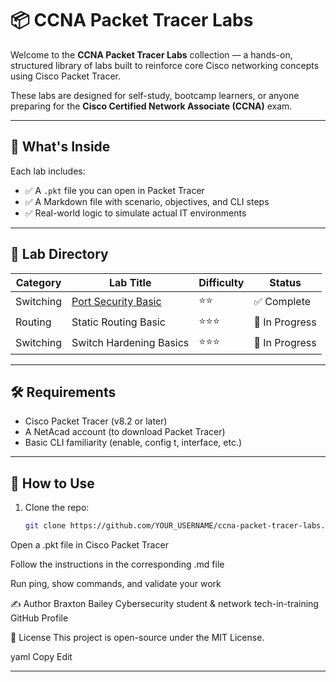 # 📦 CCNA Packet Tracer Labs

Welcome to the **CCNA Packet Tracer Labs** collection — a hands-on, structured library of labs built to reinforce core Cisco networking concepts using Cisco Packet Tracer.

These labs are designed for self-study, bootcamp learners, or anyone preparing for the **Cisco Certified Network Associate (CCNA)** exam.

---

## 🚀 What's Inside

Each lab includes:

- ✅ A `.pkt` file you can open in Packet Tracer
- ✅ A Markdown file with scenario, objectives, and CLI steps
- ✅ Real-world logic to simulate actual IT environments

---

## 📂 Lab Directory

| Category      | Lab Title                    | Difficulty | Status |
|---------------|------------------------------|------------|--------|
| Switching     | [Port Security Basic](./switching/port_security_basic) | ⭐️⭐️     | ✅ Complete |
| Routing       | Static Routing Basic         | ⭐️⭐️⭐️   | 🔧 In Progress |
| Switching     | Switch Hardening Basics      | ⭐️⭐️⭐️   | 🔧 In Progress |

---

## 🛠️ Requirements

- Cisco Packet Tracer (v8.2 or later)
- A NetAcad account (to download Packet Tracer)
- Basic CLI familiarity (enable, config t, interface, etc.)

---

## 🧠 How to Use

1. Clone the repo:
   ```bash
   git clone https://github.com/YOUR_USERNAME/ccna-packet-tracer-labs.git
Open a .pkt file in Cisco Packet Tracer

Follow the instructions in the corresponding .md file

Run ping, show commands, and validate your work

✍️ Author
Braxton Bailey
Cybersecurity student & network tech-in-training
GitHub Profile

📘 License
This project is open-source under the MIT License.

yaml
Copy
Edit

---
